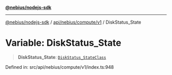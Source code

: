 [**@nebius/nodejs-sdk**](../../../../../README.md)

***

[@nebius/nodejs-sdk](../../../../../README.md) / [api/nebius/compute/v1](../README.md) / DiskStatus\_State

# Variable: DiskStatus\_State

> **DiskStatus\_State**: [`DiskStatus_StateClass`](../type-aliases/DiskStatus_StateClass.md)

Defined in: src/api/nebius/compute/v1/index.ts:948
